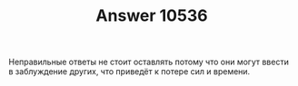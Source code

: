 ﻿---
title: "Answer 10536"
se.owner.user_id: 188723
se.owner.display_name: "Виктор"
se.owner.link: "https://ru.meta.stackoverflow.com/users/188723/%d0%92%d0%b8%d0%ba%d1%82%d0%be%d1%80"
se.answer_id: 10536
se.question_id: 10501
se.post_type: answer
se.score: 1
se.is_accepted: False
---
<p>Неправильные ответы не стоит оставлять потому что они могут ввести в заблуждение других, что приведёт к потере сил и времени.</p>
